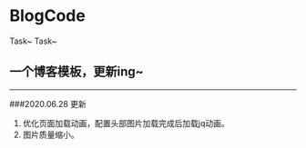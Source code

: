 # BlogCode
Task~ Task~
## 一个博客模板，更新ing~
-------
###2020.06.28 更新
1. 优化页面加载动画，配置头部图片加载完成后加载jq动画。
2. 图片质量缩小。
